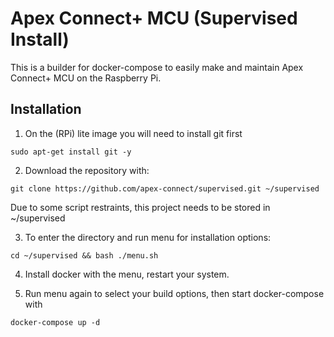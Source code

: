 # Apex Connect+ MCU (Supervised Install)
This is a builder for docker-compose to easily make and maintain Apex Connect+ MCU on the Raspberry Pi.


## Installation
1. On the (RPi) lite image you will need to install git first

```
sudo apt-get install git -y
```

2. Download the repository with:
```
git clone https://github.com/apex-connect/supervised.git ~/supervised
```

Due to some script restraints, this project needs to be stored in ~/supervised

3. To enter the directory and run menu for installation options:
```
cd ~/supervised && bash ./menu.sh
```

4. Install docker with the menu, restart your system.

5. Run menu again to select your build options, then start docker-compose with
```
docker-compose up -d
```
